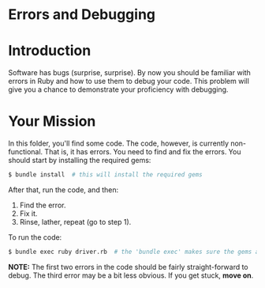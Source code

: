 Errors and Debugging
====================

# Introduction

Software has bugs (surprise, surprise). By now you should be familiar with errors in Ruby and how to use them to debug your code. This problem will give you a chance to demonstrate your proficiency with debugging.

# Your Mission

In this folder, you'll find some code. The code, however, is currently non-functional. That is, it has errors. You need to find and fix the errors. You should start by installing the required gems:

```bash
$ bundle install  # this will install the required gems
```

After that, run the code, and then:

1. Find the error.
2. Fix it.
3. Rinse, lather, repeat (go to step 1).

To run the code:

```bash
$ bundle exec ruby driver.rb  # the 'bundle exec' makes sure the gems are loaded
```

**NOTE:** The first two errors in the code should be fairly straight-forward to debug. The third error may be a bit less obvious. If you get stuck, **move on**.